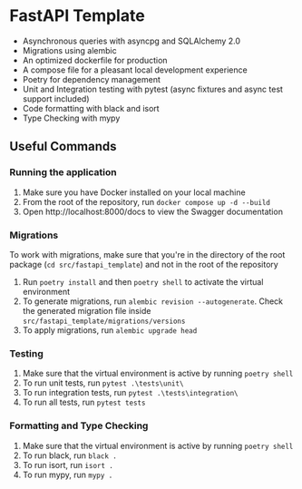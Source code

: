 # FastAPI Template

- Asynchronous queries with asyncpg and SQLAlchemy 2.0
- Migrations using alembic
- An optimized dockerfile for production
- A compose file for a pleasant local development experience
- Poetry for dependency management
- Unit and Integration testing with pytest (async fixtures and async test support included)
- Code formatting with black and isort
- Type Checking with mypy

## Useful Commands

### Running the application

1. Make sure you have Docker installed on your local machine
2. From the root of the repository, run `docker compose up -d --build`
3. Open http://localhost:8000/docs to view the Swagger documentation

### Migrations

To work with migrations, make sure that you're in the directory of the root package (`cd src/fastapi_template`) and not in the root of the repository

1. Run `poetry install` and then `poetry shell` to activate the virtual environment
2. To generate migrations, run `alembic revision --autogenerate`. Check the generated migration file inside `src/fastapi_template/migrations/versions`
3. To apply migrations, run `alembic upgrade head`

### Testing

1. Make sure that the virtual environment is active by running `poetry shell`
2. To run unit tests, run `pytest .\tests\unit\`
3. To run integration tests, run `pytest .\tests\integration\`
4. To run all tests, run `pytest tests`

### Formatting and Type Checking

1. Make sure that the virtual environment is active by running `poetry shell`
2. To run black, run `black .`
3. To run isort, run `isort .`
4. To run mypy, run `mypy .`
